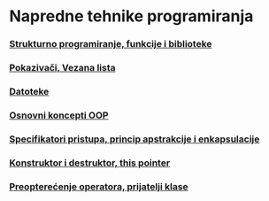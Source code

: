 # Napredne tehnike programiranja
### [Strukturno programiranje, funkcije i biblioteke](v1/v1.md)
### [Pokazivači, Vezana lista](v2/v2.md)
### [Datoteke](v3/v3.md)
### [Osnovni koncepti OOP](v4/v4.md)
### [Specifikatori pristupa, princip apstrakcije i enkapsulacije](v5/v5.cpp)
### [Konstruktor i destruktor, **this** pointer](v6/v6.md)
### [Preopterećenje operatora, prijatelji klase](v7/v7.md)
